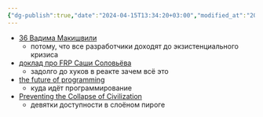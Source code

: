 ```yaml
---
{"dg-publish":true,"date":"2024-04-15T13:34:20+03:00","modified_at":"2024-05-06T14:33:03+03:00","dg-path":"/любимые выступления.md","permalink":"/lyubimye-vystupleniya/","dgPassFrontmatter":true}
---
```



- [36 Вадима Макишвили](https://www.youtube.com/watch?v=nIFClfBXuIQ)
    - потому, что все разработчики доходят до экзистенциального кризиса
- [доклад про FRP Саши Соловьёва](https://www.youtube.com/watch?v=R4sTvHXkToQ)
    - задолго до хуков в реакте зачем всё это
- [the future of programming](https://www.youtube.com/watch?v=8pTEmbeENF4)
    - куда идёт программирование
- [Preventing the Collapse of Civilization](https://www.youtube.com/watch?v=ZSRHeXYDLko)
    - девятки доступности в слоёном пироге
